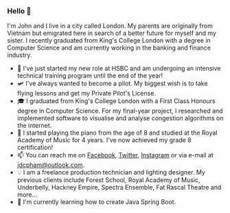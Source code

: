 ### Hello 👋

I'm John and I live in a city called London. My parents are originally from Vietnam but emigrated here in search of a better future for myself and my sister. I recently graduated from King's College London with a degree in Computer Science and am currently working in the banking and finance industry. 

- 💼 I've just started my new role at HSBC and am undergoing an intensive technical training program until the end of the year!
- 🛩 I've always wanted to become a pilot. My biggest wish is to take flying lessons and get my Private Pilot's License.
- 🎓 I graduated from King's College London with a First Class Honours degree in Computer Science. For my final-year project, I researched and implemented software to visualise and analyse congestion algorithms on the internet.
- 🎹 I started playing the piano from the age of 8 and studied at the Royal Academy of Music for 4 years. I've now achieved my grade 8 certification!
- 📫 You can reach me on [Facebook](facebook.com/jdcpham), [Twitter](twitter.com/jdcpham), [Instagram](instagram.com/jdcpham) or via e-mail at jdcpham@outlook.com.
- 💡 I am a freelance production technician and lighting designer. My previous clients include Forest School, Royal Academy of Music, Underbelly, Hackney Empire, Spectra Ensemble, Fat Rascal Theatre and more...
- 🌱 I'm currently learning how to create Java Spring Boot.

<!--
Here are some ideas to get you started:
- 🔭 I’m currently working on ...
- 🌱 I’m currently learning ...
- 👯 I’m looking to collaborate on ...
- 🤔 I’m looking for help with ...
- 💬 Ask me about ...
- 📫 How to reach me: ...
- 😄 Pronouns: ...
- 👨🏻‍💻 I've recently joined HSBC as a Technology Graduate and am undergoing an intense technical training programme until the end of 2020.
- ⚡ Fun fact: ...
-->
